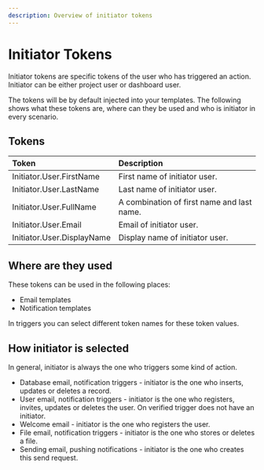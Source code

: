 ```yaml
---
description: Overview of initiator tokens
---
```


# Initiator Tokens

Initiator tokens are specific tokens of the user who has triggered an action. Initiator can be either project user or dashboard user.

The tokens will be by default injected into your templates. The following shows what these tokens are, where can they be used and who is initiator in every scenario.

## Tokens

| Token | Description |
| :--- | :--- |
| Initiator.User.FirstName | First name of initiator user. |
| Initiator.User.LastName | Last name of initiator user. |
| Initiator.User.FullName | A combination of first name and last name. |
| Initiator.User.Email | Email of initiator user. |
| Initiator.User.DisplayName | Display name of initiator user. |

## Where are they used

These tokens can be used in the following places:

* Email templates
* Notification templates

In triggers you can select different token names for these token values.

## How initiator is selected

In general, initiator is always the one who triggers some kind of action.

* Database email, notification triggers - initiator is the one who inserts, updates or deletes a record.
* User email, notification triggers - initiator is the one who registers, invites, updates or deletes the user.  On verified trigger does not have an initiator.
* Welcome email - initiator is the one who registers the user.
* File email, notification triggers - initiator is the one who stores or deletes a file.
* Sending email, pushing notifications - initiator is the one who creates this send request.

